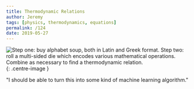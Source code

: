 ```yaml
---
title: Thermodynamic Relations
author: Jeremy
tags: [physics, thermodynamics, equations]
permalink: /124
date: 2019-05-27
---
```


![Step one: buy alphabet soup, both in Latin and Greek format. Step two: roll a multi-sided die which encodes various mathematical operations. Combine as necessary to find a thermodynamic relation.](https://res.cloudinary.com/dh3hm8pb7/image/upload/c_scale,q_auto:best/v1535842782/Handwaving/Published/ThermodynamicRelations.png){: .centre-image }

"I should be able to turn this into some kind of machine learning algorithm."